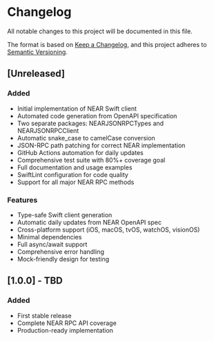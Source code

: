 # Changelog

All notable changes to this project will be documented in this file.

The format is based on [Keep a Changelog](https://keepachangelog.com/en/1.0.0/),
and this project adheres to [Semantic Versioning](https://semver.org/spec/v2.0.0.html).

## [Unreleased]

### Added
- Initial implementation of NEAR Swift client
- Automated code generation from OpenAPI specification
- Two separate packages: NEARJSONRPCTypes and NEARJSONRPCClient
- Automatic snake_case to camelCase conversion
- JSON-RPC path patching for correct NEAR implementation
- GitHub Actions automation for daily updates
- Comprehensive test suite with 80%+ coverage goal
- Full documentation and usage examples
- SwiftLint configuration for code quality
- Support for all major NEAR RPC methods

### Features
- Type-safe Swift client generation
- Automatic daily updates from NEAR OpenAPI spec
- Cross-platform support (iOS, macOS, tvOS, watchOS, visionOS)
- Minimal dependencies
- Full async/await support
- Comprehensive error handling
- Mock-friendly design for testing

## [1.0.0] - TBD

### Added
- First stable release
- Complete NEAR RPC API coverage
- Production-ready implementation